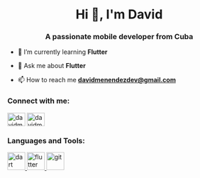 <h1 align="center">Hi 👋, I'm David</h1>
<h3 align="center">A passionate mobile developer from Cuba</h3>

- 🌱 I’m currently learning **Flutter**

- 💬 Ask me about **Flutter**

- 📫 How to reach me **davidmenendezdev@gmail.com**

<h3 align="left">Connect with me:</h3>
<p align="left">
<a href="https://linkedin.com/in/davidmenendez9901" target="blank"><img align="center" src="https://raw.githubusercontent.com/rahuldkjain/github-profile-readme-generator/master/src/images/icons/Social/linked-in-alt.svg" alt="davidmenendez9901" height="30" width="40" /></a>
<a href="https://instagram.com/davidmenendez9901" target="blank"><img align="center" src="https://raw.githubusercontent.com/rahuldkjain/github-profile-readme-generator/master/src/images/icons/Social/instagram.svg" alt="davidmenendez9901" height="30" width="40" /></a>
</p>

<h3 align="left">Languages and Tools:</h3>
<p align="left"> <a href="https://dart.dev" target="_blank" rel="noreferrer"> <img src="https://www.vectorlogo.zone/logos/dartlang/dartlang-icon.svg" alt="dart" width="40" height="40"/> </a> <a href="https://flutter.dev" target="_blank" rel="noreferrer"> <img src="https://www.vectorlogo.zone/logos/flutterio/flutterio-icon.svg" alt="flutter" width="40" height="40"/> </a> <a href="https://git-scm.com/" target="_blank" rel="noreferrer"> <img src="https://www.vectorlogo.zone/logos/git-scm/git-scm-icon.svg" alt="git" width="40" height="40"/> </a> </p>
